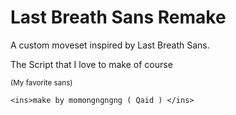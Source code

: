 # Last Breath Sans Remake 

A custom moveset inspired by Last 
Breath Sans. 

 The Script that I love to make of 
 course

 <sub>(My favorite sans) </sub>

	<ins>make by momongngngng ( Qaid ) </ins>
